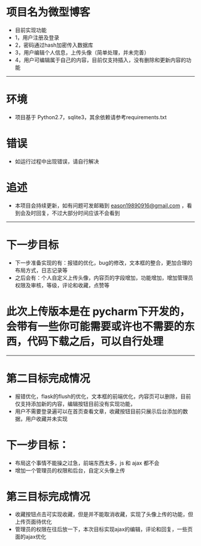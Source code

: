 # 项目名为微型博客
- 目前实现功能
- 1，用户注册及登录
- 2，密码通过hash加密传入数据库
- 3，用户编辑个人信息，上传头像（简单处理，并未完善）
- 4，用户可编辑属于自己的内容，目前仅支持插入，没有删除和更新内容的功能

------

# 环境
- 项目基于 Python2.7，sqlite3，其余依赖请参考requirements.txt

# 错误
- 如运行过程中出现错误，请自行解决

# 追述
- 本项目会持续更新，如有问题可发邮箱到 eason19890916@gmail.com ，看到会及时回复，不过大部分时间应该不会看到

------

# 下一步目标
- 下一步准备实现的有：报错的优化，bug的修改，文本框的整合，更加合理的布局方式，日志记录等
- 之后会有：个人自定义上传头像，内容页的字段增加，功能增加，增加管理员权限及审核，等级，评论和收藏，点赞等

# 此次上传版本是在 pycharm下开发的，会带有一些你可能需要或许也不需要的东西，代码下载之后，可以自行处理

------

# 第二目标完成情况
- 报错优化，flask的flush的优化，文本框的前端优化，内容页可以删除，目前仅支持添加新的内容，编辑按钮目前没有实现功能，
- 用户不需要登录遍可以在首页查看文章，收藏按钮目前只展示后台添加的数据，用户收藏并未实现

# 下一步目标：
- 布局这个事情不能操之过急，前端东西太多，js 和 ajax 都不会
- 增加一个管理员的权限和后台，自定义头像上传

# 第三目标完成情况
- 收藏按钮点击可实现收藏，但是并不能取消收藏，实现了头像上传的功能，但上传页面待优化
- 管理员的权限在往后放一下，本次目标实现ajax的编辑，评论和回复，一些页面的ajax优化

